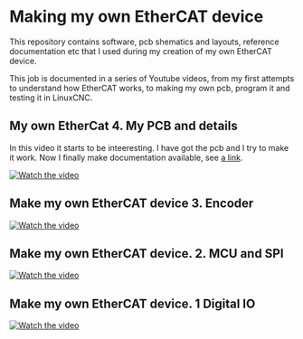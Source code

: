 # Making my own EtherCAT device

This repository contains software, pcb shematics and layouts, reference documentation etc
that I used during my creation of my own EtherCAT device.

This job is documented in a series of Youtube videos, from my first attempts to understand
how EtherCAT works, to making my own pcb, program it and testing it in LinuxCNC.

## My own EtherCat 4. My PCB and details

In this video it starts to be inteeresting. I have got the pcb and I try to make it work.
Now I finally make documentation available, see [a link](Pcb-1-lan9252/README.md).

[![Watch the video](https://img.youtube.com/vi/nTQUwghvy5Q/default.jpg)](https://youtu.be/nTQUwghvy5Q)

## Make my own EtherCAT device 3. Encoder
[![Watch the video](https://img.youtube.com/vi/oNIBOpeTpQ4/default.jpg)](https://youtu.be/oNIBOpeTpQ4)

## Make my own EtherCAT device. 2. MCU and SPI
[![Watch the video](https://img.youtube.com/vi/F9HdCEG6kow/default.jpg)](https://youtu.be/F9HdCEG6kow)

## Make my own EtherCAT device. 1 Digital IO
[![Watch the video](https://img.youtube.com/vi/IGmXsXSSA4s/default.jpg)](https://youtu.be/IGmXsXSSA4s)



